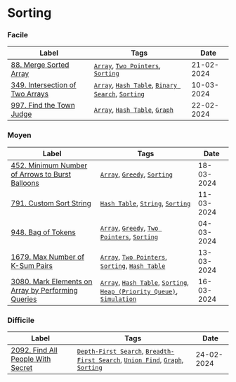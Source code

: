 # Sorting

### Facile

| Label                                                                                    | Tags                                                                                                                     | Date       |
| ---------------------------------------------------------------------------------------- | ------------------------------------------------------------------------------------------------------------------------ | ---------- |
| [88. Merge Sorted Array](../Probleme/0088.%20Merge%20Sorted%20Array/)                    | [`Array`](./array.md), [`Two Pointers`](./two_pointers.md), [`Sorting`](./sorting.md)                                    | 21-02-2024 |
| [349. Intersection of Two Arrays](../Probleme/0349.%20Intersection%20of%20Two%20Arrays/) | [`Array`](./array.md), [`Hash Table`](./hash_table.md), [`Binary Search`](./binary_search.md), [`Sorting`](./sorting.md) | 10-03-2024 |
| [997. Find the Town Judge](../Probleme/0997.%20Find%20the%20Town%20Judge/)               | [`Array`](./array.md), [`Hash Table`](./hash_table.md), [`Graph`](./graph.md)                                            | 22-02-2024 |

### Moyen

| Label                                                                                                                               | Tags                                                                                                                                                               | Date       |
| ----------------------------------------------------------------------------------------------------------------------------------- | ------------------------------------------------------------------------------------------------------------------------------------------------------------------ | ---------- |
| [452. Minimum Number of Arrows to Burst Balloons](../Probleme/0452.%20Minimum%20Number%20of%20Arrows%20to%20Burst%20Balloons/)      | [`Array`](./array.md), [`Greedy`](./greedy.md), [`Sorting`](./sorting.md)                                                                                          | 18-03-2024 |
| [791. Custom Sort String](../Probleme/0791.%20Custom%20Sort%20String/)                                                              | [`Hash Table`](./hash_table.md), [`String`](./string.md), [`Sorting`](./sorting.md)                                                                                | 11-03-2024 |
| [948. Bag of Tokens](../Probleme/0948.%20Bag%20of%20Tokens/)                                                                        | [`Array`](./array.md), [`Greedy`](./greedy.md), [`Two Pointers`](./two_pointers.md), [`Sorting`](./sorting.md)                                                     | 04-03-2024 |
| [1679. Max Number of K-Sum Pairs](../Probleme/1679.%20Max%20Number%20of%20K-Sum%20Pairs/)                                           | [`Array`](./array.md), [`Two Pointers`](./two_pointers.md), [`Sorting`](./sorting.md), [`Hash Table`](./hash_table.md)                                             | 13-03-2024 |
| [3080. Mark Elements on Array by Performing Queries](../Probleme/3080.%20Mark%20Elements%20on%20Array%20by%20Performing%20Queries/) | [`Array`](./array.md), [`Hash Table`](./hash_table.md), [`Sorting`](./sorting.md), [`Heap (Priority Queue)`](./priority_queue.md), [`Simulation`](./simulation.md) | 16-03-2024 |

### Difficile

| Label                                                                                         | Tags                                                                                                                                                    | Date       |
| --------------------------------------------------------------------------------------------- | ------------------------------------------------------------------------------------------------------------------------------------------------------- | ---------- |
| [2092. Find All People With Secret](../Probleme/2092.%20Find%20All%20People%20With%20Secret/) | [`Depth-First Search`](./dfs.md), [`Breadth-First Search`](./bfs.md), [`Union Find`](./union_find.md), [`Graph`](./graph.md), [`Sorting`](./sorting.md) | 24-02-2024 |
